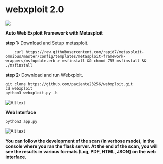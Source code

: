 # webxploit 2.0

<a target="_blank" href="https://en.wikipedia.org/wiki/Python_(programming_language)">
<img src="https://img.shields.io/static/v1?label=python&message=3.10%20|%203.11&color=informational&logo=python"/>
</a>

**Auto Web Exploit Framework with Metasploit**


**step 1:** Download and Setup metasploit. 
        
        curl https://raw.githubusercontent.com/rapid7/metasploit-omnibus/master/config/templates/metasploit-framework-wrappers/msfupdate.erb > msfinstall && chmod 755 msfinstall && ./msfinstall

**step 2:** Download and run Webxploit. 

    git clone https://github.com/paciente23256/webxploit.git
    cd webxploit
    python3 webxploit.py -h

<p></p>

![Alt text](https://i.imgur.com/6PxKnKz.png=150x150 "dashboard")


**Web Interface**

    python3 app.py


![Alt text](https://i.imgur.com/7RWeJM1.png "report")


**You can follow the development of the scan (in verbose mode), in the console where you ran the flask server. At the end of the scan, you will see the results in various formats (Log, PDF, HTML, JSON) on the web interface.**
